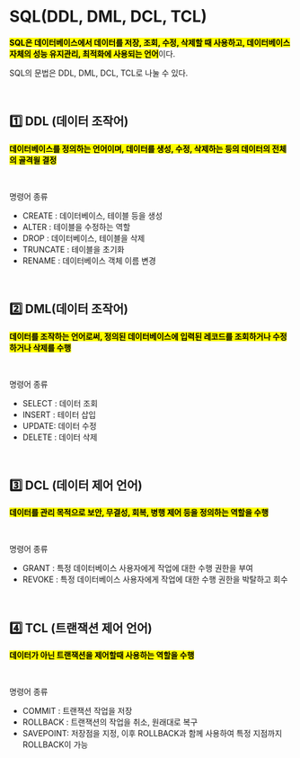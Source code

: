 # SQL(DDL, DML, DCL, TCL) 

<mark>**SQL은 데이터베이스에서 데이터를 저장, 조회, 수정, 삭제할 때 사용하고, 데이터베이스 자체의 성능 유지관리, 최적화에 사용되는 언어**</mark>이다.

SQL의 문법은 DDL, DML, DCL, TCL로 나눌 수 있다.

</br>

## 1️⃣ DDL (데이터 조작어)

<mark>**데이터베이스를 정의하는 언어이며, 데이터를 생성, 수정, 삭제하는 등의 데이터의 전체의 골격읠 결정**</mark>

</br>

명령어 종류 
- CREATE : 데이터베이스, 테이블 등을 생성 
- ALTER : 테이블을 수정하는 역할
- DROP : 데이터베이스, 테이블을 삭제
- TRUNCATE : 테이블을 초기화
- RENAME : 데이터베이스 객체 이름 변경


</br>

## 2️⃣ DML(데이터 조작어)

<mark>**데이터를 조작하는 언어로써, 정의된 데이터베이스에 입력된 레코드를 조회하거나 수정하거나 삭제를 수행**</mark>

</br>

명령어 종류 
- SELECT : 데이터 조회
- INSERT : 테이터 삽입
- UPDATE: 데이터 수정
- DELETE : 데이터 삭제


</br>

## 3️⃣ DCL (데이터 제어 언어) 

<mark>**데이터를 관리 목적으로 보안, 무결성, 회복, 병행 제어 등을 정의하는 역할을 수행**</mark>

</br>

명령어 종류 
- GRANT : 특정 데이터베이스 사용자에게 작업에 대한 수행 권한을 부여
- REVOKE : 특정 데이터베이스 사용자에게 작업에 대한 수행 권한을 박탈하고 회수



</br>

## 4️⃣ TCL (트랜잭션 제어 언어)

<mark>**데이터가 아닌 트랜잭션을 제어할때 사용하는 역할을 수행**</mark>

</br>

명령어 종류 
- COMMIT : 트랜잭션 작업을 저장
- ROLLBACK : 트랜잭션의 작업을 취소, 원래대로 복구
- SAVEPOINT: 저장점을 지정, 이후 ROLLBACK과 함께 사용하여 특정 지점까지 ROLLBACK이 가능 


</br>
